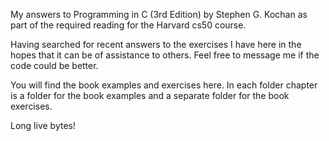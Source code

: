 My answers to Programming in C (3rd Edition) by Stephen G. Kochan as part of the required reading for the Harvard cs50 course.

Having searched for recent answers to the exercises I have here in the hopes that it can be of assistance to others. Feel free to message me if the code could be better.  

You will find the book examples and exercises here. In each folder chapter is a folder for the book examples and a separate folder for the book exercises. 

Long live bytes!


